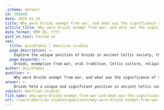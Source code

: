 ```yaml
---
_schema: default
id: 166049
date: 2025-01-29
title: Why were Druids exempt from war, and what was the significance of their oral tradition?
article_title: Why were Druids exempt from war, and what was the significance of their oral tradition?
date_format: MMM DD, YYYY
post_on_text: Posted on
seo:
  title: QuickTakes | American studies
  page_description: >-
    Explore the unique position of Druids in ancient Celtic society, their exemption from war due to their religious and educational roles, and the significance of their oral tradition in preserving culture, history, and spirituality.
  page_keywords: >-
    Druids, exemption from war, oral tradition, Celtic culture, religious role, cultural transmission, Julius Caesar, Gaul, social structure, preservation of knowledge, authority, spiritual connection, community cohesion
author: QuickTakes
question: >-
    Why were Druids exempt from war, and what was the significance of their oral tradition?
answer: >-
    Druids held a unique and significant position in ancient Celtic society, particularly in relation to their exemption from military service and the importance of their oral tradition.\n\n### Exemption from War\n\nDruids were exempt from war for several reasons:\n\n1. **Religious Role**: As priests, Druids were primarily responsible for conducting religious rituals, sacrifices, and mediating disputes within the community. Their role was seen as essential for maintaining the spiritual health of the tribe, which was believed to be crucial for success in warfare and other aspects of life.\n\n2. **Preservation of Knowledge**: Their exemption allowed them to focus on their educational duties, ensuring the transmission of knowledge and cultural practices. This was particularly important in a society that relied heavily on oral tradition, as it enabled Druids to serve as custodians of lore, history, and legal matters.\n\n3. **Social Structure**: According to Julius Caesar in *De Bello Gallico*, the Druids were one of the two respected classes in Gaul, alongside the equites (nobility). This social hierarchy placed them in a position of authority and respect, further justifying their exemption from military obligations.\n\n### Significance of Oral Tradition\n\nThe oral tradition held immense significance in Celtic culture, particularly for the Druids:\n\n1. **Cultural Transmission**: Oral tradition was the primary means of preserving and transmitting the community's history, values, and beliefs. Through storytelling, songs, and proverbs, Druids educated younger generations about their cultural identity and heritage.\n\n2. **Flexibility and Adaptation**: The oral nature of their traditions allowed for a dynamic form of storytelling that could adapt to changing circumstances and audiences. This flexibility ensured that the teachings remained relevant and engaging.\n\n3. **Connection to the Divine**: The oral tradition also facilitated a deep connection to the spiritual realm. Druids used their knowledge of nature and the cosmos to perform rituals and sacrifices, which were believed to invoke the favor of the gods and ensure the community's well-being.\n\n4. **Authority and Influence**: The Druids' mastery of oral tradition reinforced their authority within Celtic society. Their ability to recite and interpret complex narratives and laws positioned them as key figures in both religious and legal matters.\n\nIn summary, the exemption of Druids from military service allowed them to fulfill their vital roles in religious and educational capacities, while their oral tradition served as a cornerstone for cultural preservation and community cohesion. This combination of responsibilities and practices contributed significantly to the social structure and spiritual life of the Celts.
subject: American studies
file_name: why-were-druids-exempt-from-war-and-what-was-the-significance-of-their-oral-tradition.md
url: /learn/american-studies/questions/why-were-druids-exempt-from-war-and-what-was-the-significance-of-their-oral-tradition
---
```


&nbsp;